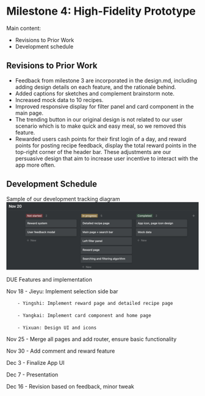 # Milestone 4: High-Fidelity Prototype

Main content:
- Revisions to Prior Work
- Development schedule
## Revisions to Prior Work
- Feedback from milestone 3 are incorporated in the design.md, including adding design details on each feature, and the rationale behind. 
- Added captions for sketches and complement brainstorm note.
- Increased mock data to 10 recipes.
- Improved responsive display for filter panel and card component in the main page.
- The trending button in our original design is not related to our user scenario which is to make quick and easy meal, so we removed this feature.
- Rewarded users cash points for their first login of a day, and reward points for posting recipe feedback, display the total reward points in the top-right corner of the header bar. These adjustments are our persuasive design that aim to increase user incentive to interact with the app more often. 


## Development Schedule  

Sample of our development tracking diagram![dev-track](dev-tracking.png)

DUE     Features and implementation

Nov 18  - Jieyu: Implement selection side bar

        - Yingshi: Implement reward page and detailed recipe page

        - Yangkai: Implement card component and home page

        - Yixuan: Design UI and icons

Nov 25  - Merge all pages and add router, ensure basic functionality

Nov 30  - Add comment and reward feature

Dec 3   - Finalize App UI 

Dec 7   - Presentation

Dec 16  - Revision based on feedback, minor tweak 